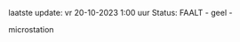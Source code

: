 laatste update: 
vr 20-10-2023  1:00   uur 
Status: FAALT - geel - 
<div class="service Y">microstation</div>
